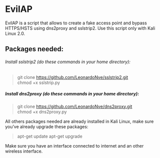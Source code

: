# EvilAP
EvilAP is a script that allows to create a fake access point and bypass HTTPS/HSTS using dns2proxy and sslstrip2. Use this script only with Kali Linux 2.0.

## Packages needed:

###### Install sslstrip2 (do these commands in your home directory):
>git clone https://github.com/LeonardoNve/sslstrip2.git  
>chmod +x sslstrip.py  

##### Install dns2proxy (do these commands in your home directory):
>git clone https://github.com/LeonardoNve/dns2proxy.git  
>chmod +x dns2proxy.py
  
All others packages needed are already installed in Kali Linux, make sure you’ve already upgrade these packages:
>apt-get update
>apt-get upgrade

Make sure you have an interface connected to internet and an other wireless interface.
